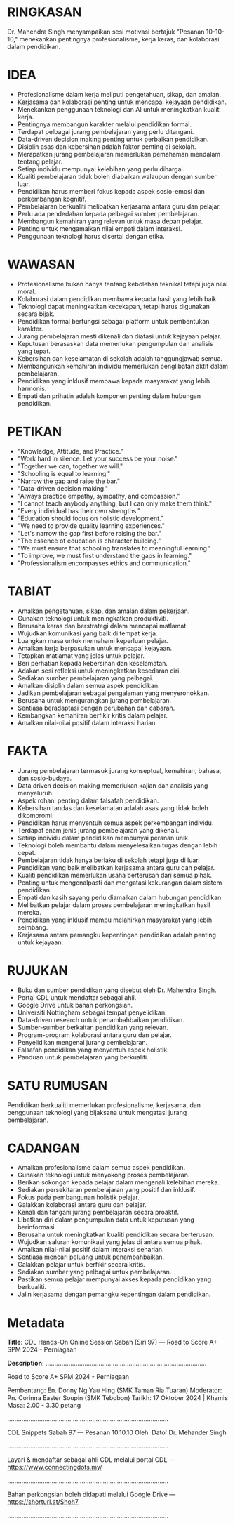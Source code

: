 # RINGKASAN
Dr. Mahendra Singh menyampaikan sesi motivasi bertajuk "Pesanan 10-10-10," menekankan pentingnya profesionalisme, kerja keras, dan kolaborasi dalam pendidikan.

# IDEA
- Profesionalisme dalam kerja meliputi pengetahuan, sikap, dan amalan.
- Kerjasama dan kolaborasi penting untuk mencapai kejayaan pendidikan.
- Menekankan penggunaan teknologi dan AI untuk meningkatkan kualiti kerja.
- Pentingnya membangun karakter melalui pendidikan formal.
- Terdapat pelbagai jurang pembelajaran yang perlu ditangani.
- Data-driven decision making penting untuk perbaikan pendidikan.
- Disiplin asas dan kebersihan adalah faktor penting di sekolah.
- Merapatkan jurang pembelajaran memerlukan pemahaman mendalam tentang pelajar.
- Setiap individu mempunyai kelebihan yang perlu dihargai.
- Kualiti pembelajaran tidak boleh diabaikan walaupun dengan sumber luar.
- Pendidikan harus memberi fokus kepada aspek sosio-emosi dan perkembangan kognitif.
- Pembelajaran berkualiti melibatkan kerjasama antara guru dan pelajar.
- Perlu ada pendedahan kepada pelbagai sumber pembelajaran.
- Membangun kemahiran yang relevan untuk masa depan pelajar.
- Penting untuk mengamalkan nilai empati dalam interaksi.
- Penggunaan teknologi harus disertai dengan etika.

# WAWASAN
- Profesionalisme bukan hanya tentang kebolehan teknikal tetapi juga nilai moral.
- Kolaborasi dalam pendidikan membawa kepada hasil yang lebih baik.
- Teknologi dapat meningkatkan kecekapan, tetapi harus digunakan secara bijak.
- Pendidikan formal berfungsi sebagai platform untuk pembentukan karakter.
- Jurang pembelajaran mesti dikenali dan diatasi untuk kejayaan pelajar.
- Keputusan berasaskan data memerlukan pengumpulan dan analisis yang tepat.
- Kebersihan dan keselamatan di sekolah adalah tanggungjawab semua.
- Membangunkan kemahiran individu memerlukan penglibatan aktif dalam pembelajaran.
- Pendidikan yang inklusif membawa kepada masyarakat yang lebih harmonis.
- Empati dan prihatin adalah komponen penting dalam hubungan pendidikan.

# PETIKAN
- "Knowledge, Attitude, and Practice."
- "Work hard in silence. Let your success be your noise."
- "Together we can, together we will."
- "Schooling is equal to learning."
- "Narrow the gap and raise the bar."
- "Data-driven decision making."
- "Always practice empathy, sympathy, and compassion."
- "I cannot teach anybody anything, but I can only make them think."
- "Every individual has their own strengths."
- "Education should focus on holistic development."
- "We need to provide quality learning experiences."
- "Let's narrow the gap first before raising the bar."
- "The essence of education is character building."
- "We must ensure that schooling translates to meaningful learning."
- "To improve, we must first understand the gaps in learning."
- "Professionalism encompasses ethics and communication."

# TABIAT
- Amalkan pengetahuan, sikap, dan amalan dalam pekerjaan.
- Gunakan teknologi untuk meningkatkan produktiviti.
- Berusaha keras dan berstrategi dalam mencapai matlamat.
- Wujudkan komunikasi yang baik di tempat kerja.
- Luangkan masa untuk memahami keperluan pelajar.
- Amalkan kerja berpasukan untuk mencapai kejayaan.
- Tetapkan matlamat yang jelas untuk pelajar.
- Beri perhatian kepada kebersihan dan keselamatan.
- Adakan sesi refleksi untuk meningkatkan kesedaran diri.
- Sediakan sumber pembelajaran yang pelbagai.
- Amalkan disiplin dalam semua aspek pendidikan.
- Jadikan pembelajaran sebagai pengalaman yang menyeronokkan.
- Berusaha untuk mengurangkan jurang pembelajaran.
- Sentiasa beradaptasi dengan perubahan dan cabaran.
- Kembangkan kemahiran berfikir kritis dalam pelajar.
- Amalkan nilai-nilai positif dalam interaksi harian.

# FAKTA
- Jurang pembelajaran termasuk jurang konseptual, kemahiran, bahasa, dan sosio-budaya.
- Data driven decision making memerlukan kajian dan analisis yang menyeluruh.
- Aspek rohani penting dalam falsafah pendidikan.
- Kebersihan tandas dan keselamatan adalah asas yang tidak boleh dikompromi.
- Pendidikan harus menyentuh semua aspek perkembangan individu.
- Terdapat enam jenis jurang pembelajaran yang dikenali.
- Setiap individu dalam pendidikan mempunyai peranan unik.
- Teknologi boleh membantu dalam menyelesaikan tugas dengan lebih cepat.
- Pembelajaran tidak hanya berlaku di sekolah tetapi juga di luar.
- Pendidikan yang baik melibatkan kerjasama antara guru dan pelajar.
- Kualiti pendidikan memerlukan usaha berterusan dari semua pihak.
- Penting untuk mengenalpasti dan mengatasi kekurangan dalam sistem pendidikan.
- Empati dan kasih sayang perlu diamalkan dalam hubungan pendidikan.
- Melibatkan pelajar dalam proses pembelajaran meningkatkan hasil mereka.
- Pendidikan yang inklusif mampu melahirkan masyarakat yang lebih seimbang.
- Kerjasama antara pemangku kepentingan pendidikan adalah penting untuk kejayaan.

# RUJUKAN
- Buku dan sumber pendidikan yang disebut oleh Dr. Mahendra Singh.
- Portal CDL untuk mendaftar sebagai ahli.
- Google Drive untuk bahan perkongsian.
- Universiti Nottingham sebagai tempat penyelidikan.
- Data-driven research untuk penambahbaikan pendidikan.
- Sumber-sumber berkaitan pendidikan yang relevan.
- Program-program kolaborasi antara guru dan pelajar.
- Penyelidikan mengenai jurang pembelajaran.
- Falsafah pendidikan yang menyentuh aspek holistik.
- Panduan untuk pembelajaran yang berkualiti.

# SATU RUMUSAN
Pendidikan berkualiti memerlukan profesionalisme, kerjasama, dan penggunaan teknologi yang bijaksana untuk mengatasi jurang pembelajaran.

# CADANGAN
- Amalkan profesionalisme dalam semua aspek pendidikan.
- Gunakan teknologi untuk menyokong proses pembelajaran.
- Berikan sokongan kepada pelajar dalam mengenali kelebihan mereka.
- Sediakan persekitaran pembelajaran yang positif dan inklusif.
- Fokus pada pembangunan holistik pelajar.
- Galakkan kolaborasi antara guru dan pelajar.
- Kenali dan tangani jurang pembelajaran secara proaktif.
- Libatkan diri dalam pengumpulan data untuk keputusan yang berinformasi.
- Berusaha untuk meningkatkan kualiti pendidikan secara berterusan.
- Wujudkan saluran komunikasi yang jelas di antara semua pihak.
- Amalkan nilai-nilai positif dalam interaksi seharian.
- Sentiasa mencari peluang untuk penambahbaikan.
- Galakkan pelajar untuk berfikir secara kritis.
- Sediakan sumber yang pelbagai untuk pembelajaran.
- Pastikan semua pelajar mempunyai akses kepada pendidikan yang berkualiti.
- Jalin kerjasama dengan pemangku kepentingan dalam pendidikan.

# Metadata
**Title**: CDL Hands-On Online Session Sabah (Siri 97) — Road to Score A+ SPM 2024 - Perniagaan

**Description**: ...........................................................................................

Road to Score A+ SPM 2024 - Perniagaan

Pembentang: En. Donny Ng Yau Hing (SMK Taman Ria Tuaran) 
Moderator: Pn. Corinna Easter Soupin (SMK Tebobon)
Tarikh: 17 Oktober 2024   |   Khamis
Masa: 2.00 - 3.30 petang

...........................................................................................

CDL Snippets Sabah 97 — Pesanan 10.10.10
Oleh: Dato' Dr. Mehander Singh

...........................................................................................

Layari & mendaftar sebagai ahli CDL melalui portal CDL — https://www.connectingdots.my/


...........................................................................................

Bahan perkongsian boleh didapati melalui Google Drive — https://shorturl.at/Shoh7


...........................................................................................